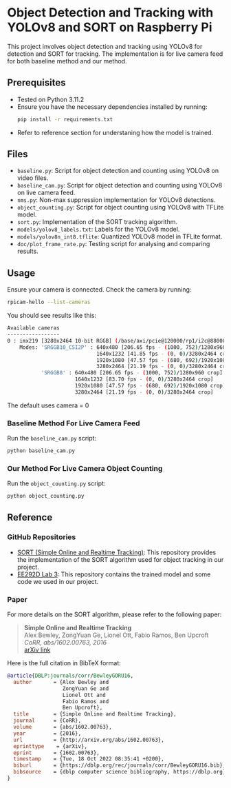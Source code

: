 # Object Detection and Tracking with YOLOv8 and SORT on Raspberry Pi

This project involves object detection and tracking using YOLOv8 for detection and SORT for tracking. The implementation is for live camera feed for both baseline method and our method.

## Prerequisites

- Tested on Python 3.11.2
- Ensure you have the necessary dependencies installed by running:
  ```bash
  pip install -r requirements.txt
  ```
- Refer to reference section for understaning how the model is trained.

## Files

- `baseline.py`: Script for object detection and counting using YOLOv8 on video files.
- `baseline_cam.py`: Script for object detection and counting using YOLOv8 on live camera feed.
- `nms.py`: Non-max suppression implementation for YOLOv8 detections.
- `object_counting.py`: Script for object counting using YOLOv8 with TFLite model.
- `sort.py`: Implementation of the SORT tracking algorithm.
- `models/yolov8_labels.txt`: Labels for the YOLOv8 model.
- `models/yolov8n_int8.tflite`: Quantized YOLOv8 model in TFLite format.
- `doc/plot_frame_rate.py`: Testing script for analysing and comparing results.

## Usage
Ensure your camera is connected. Check the camera by running:
```bash
rpicam-hello --list-cameras
```

You should see results like this:

```bash
Available cameras
-----------------
0 : imx219 [3280x2464 10-bit RGGB] (/base/axi/pcie@120000/rp1/i2c@88000/imx219@10)
    Modes: 'SRGGB10_CSI2P' : 640x480 [206.65 fps - (1000, 752)/1280x960 crop]
                             1640x1232 [41.85 fps - (0, 0)/3280x2464 crop]
                             1920x1080 [47.57 fps - (680, 692)/1920x1080 crop]
                             3280x2464 [21.19 fps - (0, 0)/3280x2464 crop]
           'SRGGB8' : 640x480 [206.65 fps - (1000, 752)/1280x960 crop]
                      1640x1232 [83.70 fps - (0, 0)/3280x2464 crop]
                      1920x1080 [47.57 fps - (680, 692)/1920x1080 crop]
                      3280x2464 [21.19 fps - (0, 0)/3280x2464 crop]
```
The default uses camera = 0

### Baseline Method For Live Camera Feed

Run the `baseline_cam.py` script:
   ```bash
   python baseline_cam.py
   ```

### Our Method For Live Camera Object Counting

 Run the `object_counting.py` script:
   ```bash
   python object_counting.py
   ```

## Reference
### GitHub Repositories
- [SORT (Simple Online and Realtime Tracking)](https://github.com/abewley/sort): This repository provides the implementation of the SORT algorithm used for object tracking in our project.
- [EE292D Lab 3](https://github.com/ee292d/labs/tree/main/lab3): This repository contains the trained model and some code we used in our project.

### Paper
For more details on the SORT algorithm, please refer to the following paper:
> **Simple Online and Realtime Tracking**  
> Alex Bewley, ZongYuan Ge, Lionel Ott, Fabio Ramos, Ben Upcroft  
> _CoRR, abs/1602.00763, 2016_  
> [arXiv link](http://arxiv.org/abs/1602.00763)

Here is the full citation in BibTeX format:
```bibtex
@article{DBLP:journals/corr/BewleyGORU16,
  author       = {Alex Bewley and
                  ZongYuan Ge and
                  Lionel Ott and
                  Fabio Ramos and
                  Ben Upcroft},
  title        = {Simple Online and Realtime Tracking},
  journal      = {CoRR},
  volume       = {abs/1602.00763},
  year         = {2016},
  url          = {http://arxiv.org/abs/1602.00763},
  eprinttype    = {arXiv},
  eprint       = {1602.00763},
  timestamp    = {Tue, 18 Oct 2022 08:35:41 +0200},
  biburl       = {https://dblp.org/rec/journals/corr/BewleyGORU16.bib},
  bibsource    = {dblp computer science bibliography, https://dblp.org}
}
